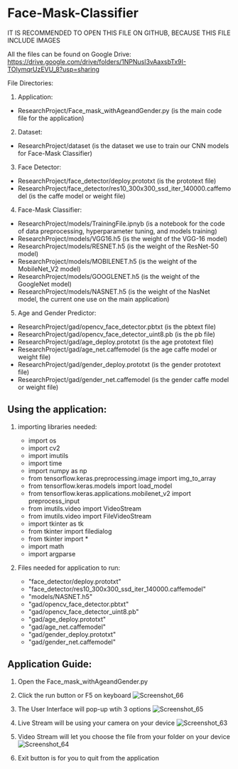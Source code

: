 # Face-Mask-Classifier

IT IS RECOMMENDED TO OPEN THIS FILE ON GITHUB, BECAUSE THIS FILE INCLUDE IMAGES

All the files can be found on Google Drive: https://drive.google.com/drive/folders/1NPNusl3vAaxsbTx9I-TOlymqrUzEVU_8?usp=sharing

File Directories:
1. Application:
- ResearchProject/Face_mask_withAgeandGender.py (is the main code file for the application)

2. Dataset:
- ResearchProject/dataset (is the dataset we use to train our CNN models for Face-Mask Classifier)

3. Face Detector:
- ResearchProject/face_detector/deploy.prototxt (is the prototext file)
- ResearchProject/face_detector/res10_300x300_ssd_iter_140000.caffemodel (is the caffe model or weight file)

4. Face-Mask Classifier:
- ResearchProject/models/TrainingFile.ipnyb (is a notebook for the code of data preprocessing, hyperparameter tuning, and models training)
- ResearchProject/models/VGG16.h5 (is the weight of the VGG-16 model)
- ResearchProject/models/RESNET.h5 (is the weight of the ResNet-50 model)
- ResearchProject/models/MOBILENET.h5 (is the weight of the MobileNet_V2 model)
- ResearchProject/models/GOOGLENET.h5 (is the weight of the GoogleNet model)
- ResearchProject/models/NASNET.h5 (is the weight of the NasNet model, the current one use on the main application)

5. Age and Gender Predictor:
- ResearchProject/gad/opencv_face_detector.pbtxt (is the pbtext file)
- ResearchProject/gad/opencv_face_detector_uint8.pb (is the pb file)
- ResearchProject/gad/age_deploy.prototxt (is the age prototext file)
- ResearchProject/gad/age_net.caffemodel (is the age caffe model or weight file)
- ResearchProject/gad/gender_deploy.prototxt (is the gender prototext file)
- ResearchProject/gad/gender_net.caffemodel (is the gender caffe model or weight file)

Using the application:
-----------------------------------------------------------------------------------------------------------------------------------------------------------------------
1. importing libraries needed:
    - import os
    - import cv2
    - import imutils
    - import time
    - import numpy as np
    - from tensorflow.keras.preprocessing.image import img_to_array
    - from tensorflow.keras.models import load_model
    - from tensorflow.keras.applications.mobilenet_v2 import preprocess_input
    - from imutils.video import VideoStream
    - from imutils.video import FileVideoStream
    - import tkinter as tk
    - from tkinter import filedialog
    - from tkinter import *
    - import math
    - import argparse


2. Files needed for application to run:
    - "face_detector/deploy.prototxt"
    - "face_detector/res10_300x300_ssd_iter_140000.caffemodel"
    - "models/NASNET.h5"
    - "gad/opencv_face_detector.pbtxt"
    - "gad/opencv_face_detector_uint8.pb"
    - "gad/age_deploy.prototxt"
    - "gad/age_net.caffemodel"
    - "gad/gender_deploy.prototxt"
    - "gad/gender_net.caffemodel"


Application Guide:
-----------------------------------------------------------------------------------------------------------------------------------------------------------------------
1. Open the Face_mask_withAgeandGender.py
2. Click the run button or F5 on keyboard
![Screenshot_66](https://user-images.githubusercontent.com/98985214/189163054-c95106ed-1101-4c5d-b840-0a1e5d688d40.png)

3. The User Interface will pop-up wtih 3 options
![Screenshot_65](https://user-images.githubusercontent.com/98985214/189163361-bd60e21f-e964-4374-b803-db2dae4a76d5.png)

4. Live Stream will be using your camera on your device
![Screenshot_63](https://user-images.githubusercontent.com/98985214/189163983-1033cf73-ac7d-45a6-92d3-54f0db8dc2d7.png)

5. Video Stream will let you choose the file from your folder on your device
![Screenshot_64](https://user-images.githubusercontent.com/98985214/189164271-aab3d6f3-bee6-4e1c-a937-83435a3d7172.png)

6. Exit button is for you to quit from the application




